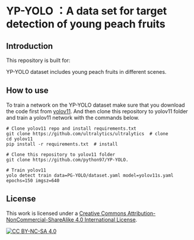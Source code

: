# YP-YOLO ：A data set for target detection of young peach fruits


## Introduction
This repository is built for:

YP-YOLO dataset includes young peach fruits in different scenes.
## How to use
To train a network on the YP-YOLO dataset make sure that you download the code first from [yolov11](https://github.com/ultralytics/ultralytics). And then clone this repository to yolov11 folder and  train a yolov11 network with the commands below.

```
# Clone yolov11 repo and install requirements.txt
git clone https://github.com/ultralytics/ultralytics  # clone
cd yolov11
pip install -r requirements.txt  # install
```

```
# Clone this repository to yolov11 folder
git clone https://github.com/python97/YP-YOLO.
```

```
# Train yolov11
yolo detect train data=PG-YOLO/dataset.yaml model=yolov11s.yaml epochs=150 imgsz=640
```

## License

This work is licensed under a
[Creative Commons Attribution-NonCommercial-ShareAlike 4.0 International License][cc-by-nc-sa].

[![CC BY-NC-SA 4.0][cc-by-nc-sa-image]][cc-by-nc-sa]

[cc-by-nc-sa]: http://creativecommons.org/licenses/by-nc-sa/4.0/
[cc-by-nc-sa-image]: https://licensebuttons.net/l/by-nc-sa/4.0/88x31.png
[cc-by-nc-sa-shield]: https://img.shields.io/badge/License-CC%20BY--NC--SA%204.0-lightgrey.svg
